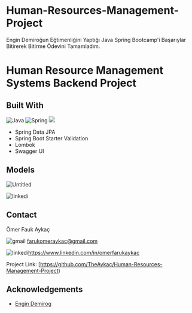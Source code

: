 # Human-Resources-Management-Project
Engin Demiroğun Eğtimenliğini Yaptığı Java Spring Bootcamp'i Başarıylar Bitirerek Bitirme Ödevini Tamamladım.

# Human Resource Management Systems Backend Project

## Built With

![Java](https://img.shields.io/badge/java-%23ED8B00.svg?style=for-the-badge&logo=java&logoColor=white) ![Spring](https://img.shields.io/badge/spring-%236DB33F.svg?style=for-the-badge&logo=spring&logoColor=white) ![](https://img.shields.io/badge/PostgreSQL-316192?style=for-the-badge&logo=postgresql&logoColor=white)

- Spring Data JPA
- Spring Boot Starter Validation
- Lombok
- Swagger UI


## Models

![Untitled](https://user-images.githubusercontent.com/101461108/181653563-fb76eca3-2a09-4cc7-b85a-fbf5db92ffaf.png/style=for-the-badge&logo=java&logoColor=white)


![linkedi](https://user-images.githubusercontent.com/101461108/181653887-2773f455-797c-4d66-b83c-0ccb400e885f.jpg)


## Contact

Ömer Fauk Aykaç 

![gmail](https://user-images.githubusercontent.com/101461108/181653859-e83e95fc-f0e2-4e60-a9ba-c1ecc4113f65.png) farukomeraykac@gmail.com

![linkedi](https://user-images.githubusercontent.com/101461108/181653887-2773f455-797c-4d66-b83c-0ccb400e885f.jpg)https://www.linkedin.com/in/omerfarukaykac

Project Link: [https://github.com/TheAykac/Human-Resources-Management-Project)

## Acknowledgements

- [Engin Demirog](https://www.linkedin.com/in/engindemirog)
